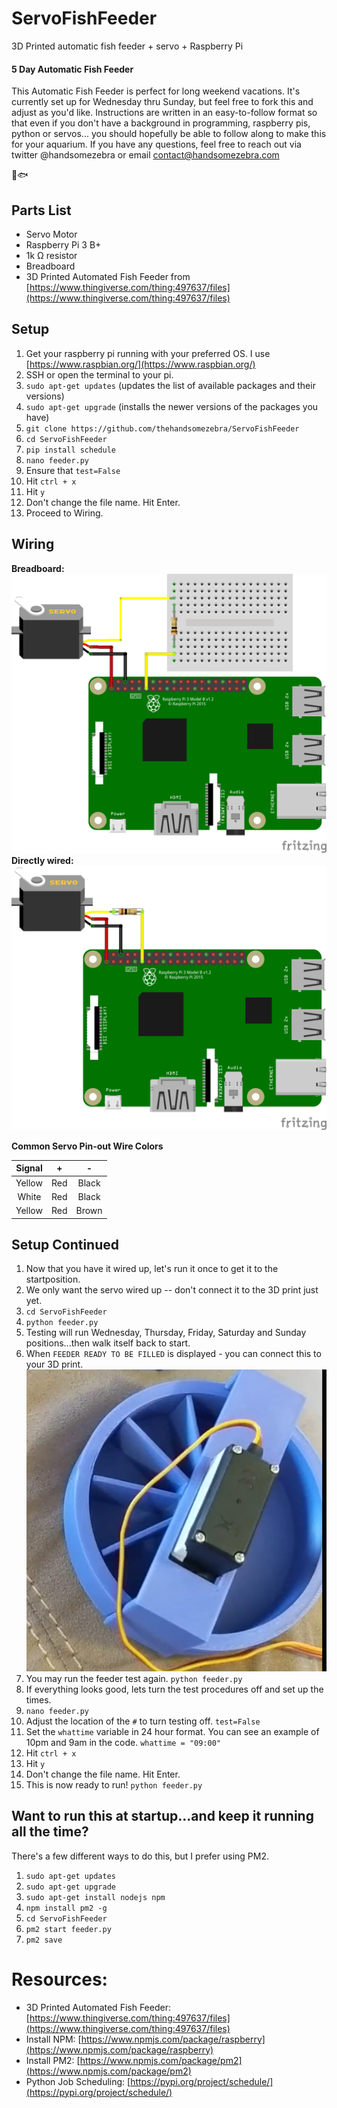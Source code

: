 # ServoFishFeeder
3D Printed automatic fish feeder  + servo + Raspberry Pi

#### 5 Day Automatic Fish Feeder
This Automatic Fish Feeder is perfect for long weekend vacations. It's currently set up for Wednesday thru Sunday, but feel free to fork this and adjust as you'd like. 
Instructions are written in an easy-to-follow format so that even if you don't have a background in programming, raspberry pis, python or servos... you should hopefully be able to follow along to make this for your aquarium.
If you have any questions, feel free to reach out via twitter @handsomezebra or email contact@handsomezebra.com


🤖🐟

## Parts List

 - Servo Motor
 - Raspberry Pi 3 B+
 - 1k &ohm; resistor
 - Breadboard
 - 3D Printed Automated Fish Feeder from [https://www.thingiverse.com/thing:497637/files](https://www.thingiverse.com/thing:497637/files)
 
 

## Setup
1. Get your raspberry pi running with your preferred OS.  I use [https://www.raspbian.org/](https://www.raspbian.org/)
2. SSH or open the terminal to your pi.
3. `sudo apt-get updates` (updates the list of available packages and their versions)
4. `sudo apt-get upgrade` (installs the newer versions of the packages you have)
5. `git clone https://github.com/thehandsomezebra/ServoFishFeeder`
6. `cd ServoFishFeeder`
7. `pip install schedule`
8. `nano feeder.py`
9. Ensure that `test=False`
10. Hit `ctrl + x`
11. Hit `y`
12. Don't change the file name. Hit Enter.
13. Proceed to Wiring.

## Wiring
**Breadboard:**
![raspberry pi wiring with breadboard](/images/rpi_fish_feeder_bb1.png)
**Directly wired:**
![raspberry pi wiring](/images/rpi_fish_feeder_bb.png)

**Common Servo Pin-out Wire Colors**

| Signal | + | - |
| :---: | :---: | :---: |
| Yellow | Red | Black |
| White| Red | Black |
| Yellow | Red | Brown |

## Setup Continued

1. Now that you have it wired up, let's run it once to get it to the startposition.
2. We only want the servo wired up -- don't connect it to the 3D print just yet.
3. `cd ServoFishFeeder`  
4. `python feeder.py`
5. Testing will run Wednesday, Thursday, Friday, Saturday and Sunday positions...then walk itself back to start.
6. When `FEEDER READY TO BE FILLED` is displayed - you can connect this to your 3D print.  ![servo attached to feeder](/images/feeder1.png)
7. You may run the feeder test again. `python feeder.py`
8. If everything looks good, lets turn the test procedures off and set up the times.
9. `nano feeder.py`
10. Adjust the location of the `#` to turn testing off. `test=False`
11. Set the `whattime` variable in 24 hour format.  You can see an example of 10pm and 9am in the code.  `whattime = "09:00"`
12. Hit `ctrl + x`
13. Hit `y`
14. Don't change the file name. Hit Enter.
15. This is now ready to run! `python feeder.py`

## Want to run this at startup...and keep it running all the time?
There's a few different ways to do this, but I prefer using PM2.
1. `sudo apt-get updates` 
2. `sudo apt-get upgrade`
3. `sudo apt-get install nodejs npm`
4. `npm install pm2 -g`
5. `cd ServoFishFeeder` 
6. `pm2 start feeder.py`
7. `pm2 save`






# Resources:

 

 - 3D Printed Automated Fish Feeder: [https://www.thingiverse.com/thing:497637/files](https://www.thingiverse.com/thing:497637/files)
 - Install NPM: [https://www.npmjs.com/package/raspberry](https://www.npmjs.com/package/raspberry)
 - Install PM2: [https://www.npmjs.com/package/pm2](https://www.npmjs.com/package/pm2)
 - Python Job Scheduling: [https://pypi.org/project/schedule/](https://pypi.org/project/schedule/)
<!--stackedit_data:
eyJoaXN0b3J5IjpbMTI2NzE1Mzk3MCwtMjEzMzg5MjIyNywxMD
c2NDg3NDkwLC03MTYxNjQ2MjIsODk1OTc0MTk0LDE0Njk3NTIz
OTAsLTIwMjQ3NDc1NTEsLTc1NjY5MTYzLC0xOTg5MDQzNzk4LC
01NjY5MTYxNjAsLTE3MzAxNzExMjAsMTc0ODA2NTc5MCwtNDQw
NjQ0NDM2LC0xOTQ5ODI2NDY4LDMxNjMzNzcwNCwtMTE5MDEwMj
k2MSwtMjEwODE3MDg0NywyMTI1NTM5Mzc5LC01Mjc2MzgxOTQs
LTExNTU2OTQ5MThdfQ==
-->
